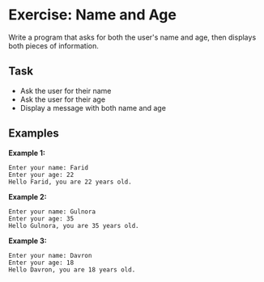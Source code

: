 # Exercise: Name and Age

Write a program that asks for both the user's name and age, then displays both pieces of information.

## Task
- Ask the user for their name
- Ask the user for their age
- Display a message with both name and age

## Examples
**Example 1:**
```
Enter your name: Farid
Enter your age: 22
Hello Farid, you are 22 years old.
```

**Example 2:**
```
Enter your name: Gulnora
Enter your age: 35
Hello Gulnora, you are 35 years old.
```

**Example 3:**
```
Enter your name: Davron
Enter your age: 18
Hello Davron, you are 18 years old.
```
